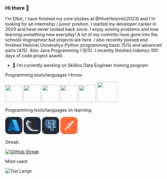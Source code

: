 ### Hi there 👋 

I'm Elliot, I have finished my core studies at @HiveHelsinki(2023) and I'm looking for an internship / junior position. I started my developer career in 2020 and have never looked back since.
I enjoy solving problems and love learning something new everyday! A lot of my commits have gone into the schools Vogosphear but projects are here. I also recently passed and finished Helsinki Universitys Python programming basic (5/5) and advanced parts (4/5). Also Java Programming I (5/5). I recently finished Udemys 100 days of code project aswell.

- 🔭 I’m currently working on Skillios Data Engineer training program.

Programming tools/languages I know:

<img src="https://cdn.jsdelivr.net/gh/devicons/devicon/icons/c/c-original.svg" width="55" height="55" />   <img src="https://cdn.jsdelivr.net/gh/devicons/devicon/icons/python/python-original.svg" width="55" height="55" />   <img src="https://cdn.jsdelivr.net/gh/devicons/devicon/icons/vscode/vscode-original.svg" width="55" height="55" />      <img src="https://cdn.jsdelivr.net/gh/devicons/devicon/icons/github/github-original.svg" width="55" height= "55" />
<img src="https://cdn.jsdelivr.net/gh/devicons/devicon/icons/java/java-original.svg" width="55" height="55" />
<img src="https://cdn.jsdelivr.net/gh/devicons/devicon/icons/mysql/mysql-plain-wordmark.svg" width="65" height="65"/>



Programming tools/languages im learning:

<img src="https://github.com/tandpfun/skill-icons/blob/main/icons/Azure-Dark.svg" width="55" height="55" /> <img src="https://github.com/tandpfun/skill-icons/blob/main/icons/Flask-Dark.svg" width="55" height="55" /> 
<img src="https://github.com/tandpfun/skill-icons/blob/main/icons/PostgreSQL-Dark.svg" width="55" height="55" /> 
<img src="https://github.com/tandpfun/skill-icons/blob/main/icons/Postman.svg" width="55" height="55" /> 

 Streak:
 
 [![GitHub Streak](https://streak-stats.demolab.com?user=egalibert&theme=tokyonight)](https://git.io/streak-stats)

Most used:

![Top Langs](https://github-readme-stats.vercel.app/api/top-langs/?username=egalibert&theme=tokyonight)

          
<!--
 
 ![Top Langs](https://github-readme-stats.vercel.app/api/top-langs/?username=egalibert&theme=tokyonight&layout=compact)
 
**egalibert/egalibert** is a ✨ _special_ ✨ repository because its `README.md` (this file) appears on your GitHub profile.

Here are some ideas to get you started:

 Streak:
 
 [![GitHub Streak](https://streak-stats.demolab.com?user=egalibert&theme=tokyonight)](https://git.io/streak-stats)
 
 Stats:
 
 ![Anurag's GitHub stats](https://github-readme-stats.vercel.app/api?username=egalibert&theme=tokyonight)

- 🔭 I’m currently working on ...
- 🌱 I’m currently learning ...
- 👯 I’m looking to collaborate on ...
- 🤔 I’m looking for help with ...
- 💬 Ask me about ...
- 📫 How to reach me: ...
- 😄 Pronouns: ...
- ⚡ Fun fact: ...
-->
